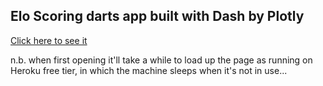 
## Elo Scoring darts app built with Dash by Plotly

[Click here to see it](https://dart-tally-awesome.herokuapp.com/)

n.b. when first opening it'll take a while to load up the page as running on Heroku free tier, in which the machine sleeps when it's not in use...

